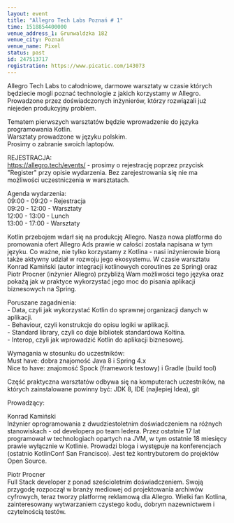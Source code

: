 ```yaml
---
layout: event
title: "Allegro Tech Labs Poznań # 1"
time: 1518854400000
venue_address_1: Grunwaldzka 182
venue_city: Poznań
venue_name: Pixel 
status: past
id: 247513717
registration: https://www.picatic.com/143073
---
```


<p>Allegro Tech Labs to całodniowe, darmowe warsztaty w czasie których będziecie mogli poznać technologie z jakich korzystamy w Allegro. Prowadzone przez doświadczonych inżynierów, którzy rozwiązali już niejeden produkcyjny problem.</p>
<p>Tematem pierwszych warsztatów będzie wprowadzenie do języka programowania Kotlin.<br />Warsztaty prowadzone w języku polskim.<br />Prosimy o zabranie swoich laptopów.</p>
<p>REJESTRACJA:<br /><a href="https://allegro.tech/events/" class="linkified">https://allegro.tech/events/</a> - prosimy o rejestrację poprzez przycisk "Register" przy opisie wydarzenia. Bez zarejestrowania się nie ma możliwości uczestniczenia w warsztatach.</p>
<p>Agenda wydarzenia:<br />09:00 - 09:20 - Rejestracja<br />09:20 - 12:00 - Warsztaty<br />12:00 - 13:00 - Lunch<br />13:00 - 17:00 - Warsztaty</p>
<p>Kotlin przebojem wdarł się na produkcję Allegro. Nasza nowa platforma do promowania ofert Allegro Ads prawie w całości została napisana w tym języku. Co ważne, nie tylko korzystamy z Kotlina - nasi inżynierowie biorą także aktywny udział w rozwoju jego ekosystemu. W czasie warsztatu Konrad Kamiński (autor integracji kotlinowych coroutines ze Spring) oraz Piotr Procner (inżynier Allegro) przybliżą Wam możliwości tego języka oraz pokażą jak w praktyce wykorzystać jego moc do pisania aplikacji biznesowych na Spring.</p>
<p>Poruszane zagadnienia:<br />- Data, czyli jak wykorzystać Kotlin do sprawnej organizacji danych w aplikacji.<br />- Behaviour, czyli konstrukcje do opisu logiki w aplikacji.<br />- Standard library, czyli co daje bibliotek standardowa Koltina.<br />- Interop, czyli jak wprowadzić Kotlin do aplikacji biznesowej.</p>
<p>Wymagania w stosunku do uczestników:<br />Must have: dobra znajomość Java 8 i Spring 4.x<br />Nice to have: znajomość Spock (framework testowy) i Gradle (build tool)</p>
<p>Część praktyczna warsztatów odbywa się na komputerach uczestników, na których zainstalowane powinny być: JDK 8, IDE (najlepiej Idea), git</p>
<p>Prowadzący:</p>
<p>Konrad Kamiński<br />Inżynier oprogramowania z dwudziestoletnim doświadczeniem na różnych stanowiskach - od developera po team ledera. Przez ostatnie 17 lat programował w technologiach opartych na JVM, w tym ostatnie 18 miesięcy prawie wyłącznie w Kotlinie. Prowadzi bloga i występuje na konferencjach (ostatnio KotlinConf San Francisco). Jest też kontrybutorem do projektów Open Source.</p>
<p>Piotr Procner<br />Full Stack developer z ponad sześcioletnim doświadczeniem. Swoją przygodę rozpoczął w branży mediowej od projektowania archiwów cyfrowych, teraz tworzy platformę reklamową dla Allegro. Wielki fan Kotlina, zainteresowany wytwarzaniem czystego kodu, dobrym nazewnictwem i czytelnością testów.</p>

